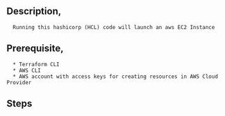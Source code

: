 
## Description,
      Running this hashicorp (HCL) code will launch an aws EC2 Instance

## Prerequisite,
      * Terraform CLI
      * AWS CLI
      * AWS account with access keys for creating resources in AWS Cloud Provider

## Steps
 
